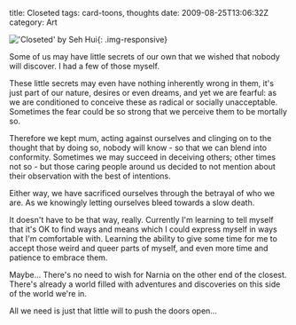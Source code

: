 title: Closeted
tags: card-toons, thoughts
date: 2009-08-25T13:06:32Z
category: Art

!['Closeted' by Seh Hui]({static}/images/2009/08/Closeted-small.jpg){: .img-responsive}

Some of us may have little secrets of our own that we wished that nobody will discover. I had a few of those myself.

These little secrets may even have nothing inherently wrong in them, it's just part of our nature, desires or even dreams, and yet we are fearful: as we are conditioned to conceive these as radical or socially unacceptable. Sometimes the fear could be so strong that we perceive them to be mortally so.

Therefore we kept mum, acting against ourselves and clinging on to the thought that by doing so, nobody will know - so that we can blend into conformity. Sometimes we may succeed in deceiving others; other times not so - but those caring people around us decided to not mention about their observation with the best of intentions.

Either way, we have sacrificed ourselves through the betrayal of who we are. As we knowingly letting ourselves bleed towards a slow death.

It doesn't have to be that way, really. Currently I'm learning to tell myself that it's OK to find ways and means which I could express myself in ways that I'm comfortable with. Learning the ability to give some time for me to accept those weird and queer parts of myself, and even more time and patience to embrace them.

Maybe… There's no need to wish for Narnia on the other end of the closest. There's already a world filled with adventures and discoveries on this side of the world we're in.

All we need is just that little will to push the doors open…
